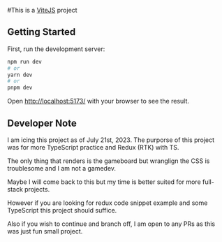 #This is a [ViteJS](https://vitejs.dev/) project 
## Getting Started
First, run the development server:

```bash
npm run dev
# or
yarn dev
# or
pnpm dev
```

Open [http://localhost:5173/](http://localhost:5173/) with your browser to see the result.
  
## Developer Note
I am icing this project as of July 21st, 2023. The purporse of this project was for more TypeScript practice and Redux (RTK) with TS.

The only thing that renders is the gameboard but wranglign the CSS is troublesome and I am not a gamedev. 

Maybe I will come back to this but my time is better suited for more full-stack projects. 

However if you are looking for redux code snippet example and some TypeScript this project should suffice.

Also if you wish to continue and branch off, I am open to any PRs as this was just fun small project.
 
